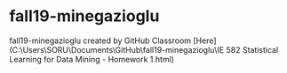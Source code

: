 # fall19-minegazioglu
fall19-minegazioglu created by GitHub Classroom
[Here](C:\Users\SORU\Documents\GitHub\fall19-minegazioglu\IE 582 Statistical Learning for Data Mining - Homework 1.html)

